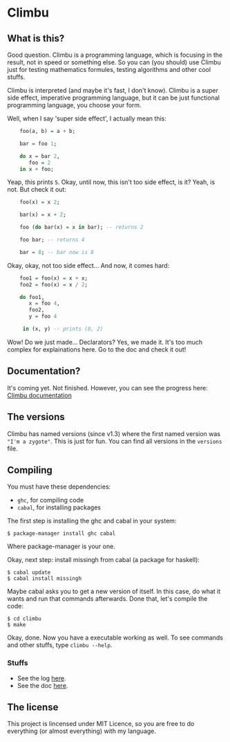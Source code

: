 Climbu
=======
## What is this?
Good question. Climbu is a programming language, which is focusing in the result, not in speed or something else. So you can (you should) use Climbu just for testing mathematics formules, testing algorithms and other cool stuffs.

Climbu is interpreted (and maybe it's fast, I don't know). Climbu is a super side effect, imperative programming language, but it can be just functional programming language, you choose your form.

Well, when I say 'super side effect', I actually mean this:

```haskell
    foo(a, b) = a + b;

    bar = foo 1;

    do x = bar 2,
       foo = 2
    in x + foo;
```

Yeap, this prints ``5``. Okay, until now, this isn't too side effect, is it? Yeah, is not. But check it out:

```haskell
    foo(x) = x 2;

    bar(x) = x + 2;

    foo (do bar(x) = x in bar); -- returns 2

    foo bar; -- returns 4

    bar = 8; -- bar now is 8
```

Okay, okay, not too side effect... And now, it comes hard:

```haskell
    foo1 = foo(x) = x + x;
    foo2 = foo(x) = x / 2;

    do foo1,
       x = foo 4,
       foo2,
       y = foo 4

     in (x, y) -- prints (8, 2)
```

Wow! Do we just made... Declarators? Yes, we made it. It's too much complex for explainations here. Go to the doc and check it out!

## Documentation?
It's coming yet. Not finished. However, you can see the progress here: [Climbu documentation](http://climbu.readthedocs.org/en/latest/)

## The versions
Climbu has named versions (since v1.3) where the first named version was ``"I'm a zygote"``. This is just for fun. You can find all versions in the ``versions`` file.

## Compiling
You must have these dependencies:

+ ``ghc``, for compiling code
+ ``cabal``, for installing packages

The first step is installing the ghc and cabal in your system:

    $ package-manager install ghc cabal

Where package-manager is your one.

Okay, next step: install missingh from cabal (a package for haskell):

    $ cabal update
    $ cabal install missingh

Maybe cabal asks you to get a new version of itself. In this case, do what it wants and run that commands afterwards. Done that, let's compile the code:

    $ cd climbu
    $ make

Okay, done. Now you have a executable working as well. To see commands and other stuffs, type  ``climbu --help``.

### Stuffs
+ See the log [here](https://github.com/thelostt/climbu/blob/master/log.md).
+ See the doc [here](http://climbu.readthedocs.org/en/latest/).

## The license
This project is lincensed under MIT Licence, so you are free to do everything (or almost everything) with my language.
